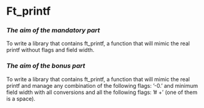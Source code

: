 # Ft_printf
### ***The aim of the mandatory part***
To write a library that contains ft_printf, a function that will mimic the real printf without flags and field width.
### ***The aim of the bonus part***
To write a library that contains ft_printf, a function that will mimic the real printf and manage any combination of the following flags: ’-0.’ and minimum field width with all conversions and all the following flags: ’# +’ (one of them is a space).
